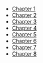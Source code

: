 - [Chapter 1](https://github.com/sukhwinder5035/Project-Management/files/11300418/Chapter.1.Project.Planning.1.pdf)
- [Chapter 2](https://github.com/sukhwinder5035/Project-Management/Presentations/Chapter.Bar.Charts.and.Milestone.Charts.pdf)
- [Chapter 3](https://github.com/sukhwinder5035/Project-Management/blob/main/Presentations/Chapter%203%20Elements%20of%20Network.pdf)
- [Chapter 4]()
- [Chapter 5]()
- [Chapter 6]()
- [Chapter 7]()
- [Chapter 8]()
